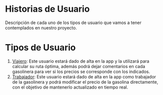 # Historias de Usuario

Descripción de cada uno de los tipos de usuario que vamos a tener contemplados en nuestro proyecto.


# Tipos de Usuario

1. [Viajero](https://github.com/josevilchez247/Odyssey/issues/7): Este usuario estará dado de alta en la app y la utilizará para calcular su ruta óptima, además podrá dejar comentarios en cada gasolinera para ver si los precios se corresponde con los indicados.
2. [Trabajador](https://github.com/josevilchez247/Odyssey/issues/24): Este usuario estará dado de alta en la app como trabajador de la gasolinera y podrá modificar el precio de la gasolina directamente, con el objetivo de mantenerlo actualizado en tiempo real.
